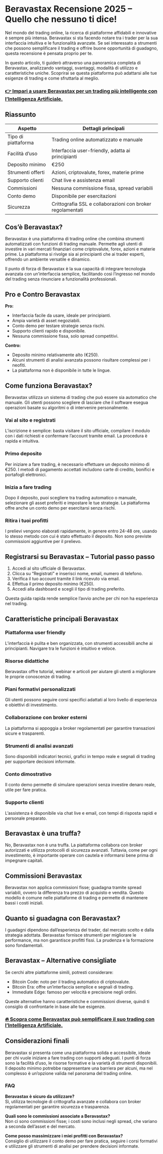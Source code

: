 # Beravastax Recensione 2025 – Quello che nessuno ti dice!
 

Nel mondo del trading online, la ricerca di piattaforme affidabili e innovative è sempre più intensa. Beravastax si sta facendo notare tra i trader per la sua interfaccia intuitiva e le funzionalità avanzate. Se sei interessato a strumenti che possono semplificare il trading e offrire buone opportunità di guadagno, questa recensione è pensata proprio per te.

In questo articolo, ti guiderò attraverso una panoramica completa di Beravastax, analizzando vantaggi, svantaggi, modalità di utilizzo e caratteristiche uniche. Scoprirai se questa piattaforma può adattarsi alle tue esigenze di trading e come sfruttarla al meglio.

### [👉 Impari a usare Beravastax per un trading più intelligente con l’Intelligenza Artificiale.](https://tinyurl.com/2ersfeab)
## Riassunto

| Aspetto               | Dettagli principali                           |
|-----------------------|----------------------------------------------|
| Tipo di piattaforma    | Trading online automatizzato e manuale       |
| Facilità d’uso        | Interfaccia user-friendly, adatta ai principianti |
| Deposito minimo       | €250                                         |
| Strumenti offerti      | Azioni, criptovalute, forex, materie prime   |
| Supporto clienti      | Chat live e assistenza email                   |
| Commissioni           | Nessuna commissione fissa, spread variabili  |
| Conto demo            | Disponibile per esercitazioni                  |
| Sicurezza             | Crittografia SSL e collaborazioni con broker regolamentati |

## Cos’è Beravastax?

Beravastax è una piattaforma di trading online che combina strumenti automatizzati con funzioni di trading manuale. Permette agli utenti di investire in vari mercati finanziari come criptovalute, forex, azioni e materie prime. La piattaforma si rivolge sia ai principianti che ai trader esperti, offrendo un ambiente versatile e dinamico.

Il punto di forza di Beravastax è la sua capacità di integrare tecnologia avanzata con un’interfaccia semplice, facilitando così l’ingresso nel mondo del trading senza rinunciare a funzionalità professionali.

## Pro e Contro Beravastax

**Pro:**

- Interfaccia facile da usare, ideale per principianti.
- Ampia varietà di asset negoziabili.
- Conto demo per testare strategie senza rischi.
- Supporto clienti rapido e disponibile.
- Nessuna commissione fissa, solo spread competitivi.

**Contro:**

- Deposito minimo relativamente alto (€250).
- Alcuni strumenti di analisi avanzata possono risultare complessi per i neofiti.
- La piattaforma non è disponibile in tutte le lingue.

## Come funziona Beravastax?

Beravastax utilizza un sistema di trading che può essere sia automatico che manuale. Gli utenti possono scegliere di lasciare che il software esegua operazioni basate su algoritmi o di intervenire personalmente.

### Vai al sito e registrati

L’iscrizione è semplice: basta visitare il sito ufficiale, compilare il modulo con i dati richiesti e confermare l’account tramite email. La procedura è rapida e intuitiva.

### Primo deposito

Per iniziare a fare trading, è necessario effettuare un deposito minimo di €250. I metodi di pagamento accettati includono carte di credito, bonifici e portafogli elettronici.

### Inizia a fare trading

Dopo il deposito, puoi scegliere tra trading automatico o manuale, selezionare gli asset preferiti e impostare le tue strategie. La piattaforma offre anche un conto demo per esercitarsi senza rischi.

### Ritira i tuoi profitti

I prelievi vengono elaborati rapidamente, in genere entro 24-48 ore, usando lo stesso metodo con cui è stato effettuato il deposito. Non sono previste commissioni aggiuntive per il prelievo.

## Registrarsi su Beravastax – Tutorial passo passo

1. Accedi al sito ufficiale di Beravastax.
2. Clicca su “Registrati” e inserisci nome, email, numero di telefono.
3. Verifica il tuo account tramite il link ricevuto via email.
4. Effettua il primo deposito minimo (€250).
5. Accedi alla dashboard e scegli il tipo di trading preferito.

Questa guida rapida rende semplice l’avvio anche per chi non ha esperienza nel trading.

## Caratteristiche principali Beravastax

### Piattaforma user friendly

L’interfaccia è pulita e ben organizzata, con strumenti accessibili anche ai principianti. Navigare tra le funzioni è intuitivo e veloce.

### Risorse didattiche

Beravastax offre tutorial, webinar e articoli per aiutare gli utenti a migliorare le proprie conoscenze di trading.

### Piani formativi personalizzati

Gli utenti possono seguire corsi specifici adattati al loro livello di esperienza e obiettivi di investimento.

### Collaborazione con broker esterni

La piattaforma si appoggia a broker regolamentati per garantire transazioni sicure e trasparenti.

### Strumenti di analisi avanzati

Sono disponibili indicatori tecnici, grafici in tempo reale e segnali di trading per supportare decisioni informate.

### Conto dimostrativo

Il conto demo permette di simulare operazioni senza investire denaro reale, utile per fare pratica.

### Supporto clienti

L’assistenza è disponibile via chat live e email, con tempi di risposta rapidi e personale preparato.

## Beravastax è una truffa?

No, Beravastax non è una truffa. La piattaforma collabora con broker autorizzati e utilizza protocolli di sicurezza avanzati. Tuttavia, come per ogni investimento, è importante operare con cautela e informarsi bene prima di impegnare capitali.

## Commissioni Beravastax

Beravastax non applica commissioni fisse; guadagna tramite spread variabili, ovvero la differenza tra prezzo di acquisto e vendita. Questo modello è comune nelle piattaforme di trading e permette di mantenere bassi i costi iniziali.

## Quanto si guadagna con Beravastax?

I guadagni dipendono dall’esperienza del trader, dal mercato scelto e dalla strategia adottata. Beravastax fornisce strumenti per migliorare le performance, ma non garantisce profitti fissi. La prudenza e la formazione sono fondamentali.

## Beravastax – Alternative consigliate

Se cerchi altre piattaforme simili, potresti considerare:

- Bitcoin Code: noto per il trading automatico di criptovalute.
- Bitcoin Era: offre un’interfaccia semplice e segnali di trading.
- Immediate Edge: famoso per velocità e precisione negli ordini.

Queste alternative hanno caratteristiche e commissioni diverse, quindi ti consiglio di confrontarle in base alle tue esigenze.

### [🔥 Scopra come Beravastax può semplificare il suo trading con l’Intelligenza Artificiale.](https://tinyurl.com/2ersfeab)
## Considerazioni finali

Beravastax si presenta come una piattaforma solida e accessibile, ideale per chi vuole iniziare a fare trading con supporti adeguati. I punti di forza sono la facilità d’uso, le risorse formative e la varietà di strumenti disponibili. Il deposito minimo potrebbe rappresentare una barriera per alcuni, ma nel complesso è un’opzione valida nel panorama del trading online.

### FAQ

**Beravastax è sicuro da utilizzare?**  
Sì, utilizza tecnologie di crittografia avanzate e collabora con broker regolamentati per garantire sicurezza e trasparenza.

**Quali sono le commissioni associate a Beravastax?**  
Non ci sono commissioni fisse; i costi sono inclusi negli spread, che variano a seconda dell’asset e del mercato.

**Come posso massimizzare i miei profitti con Beravastax?**  
Consiglio di utilizzare il conto demo per fare pratica, seguire i corsi formativi e utilizzare gli strumenti di analisi per prendere decisioni informate.